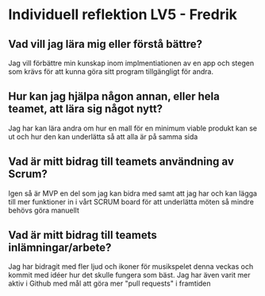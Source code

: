 # Individuell reflektion LV5 - Fredrik
## Vad vill jag lära mig eller förstå bättre?
Jag vill förbättre min kunskap inom implmentiationen av en app och stegen som krävs för att kunna göra sitt program tillgängligt för andra.
## Hur kan jag hjälpa någon annan, eller hela teamet, att lära sig något nytt?
Jag har kan lära andra om hur en mall för en minimum viable produkt kan se ut och hur den kan underlätta så att alla är på samma sida
## Vad är mitt bidrag till teamets användning av Scrum?
Igen så är MVP en del som jag kan bidra med samt att jag har och kan lägga till mer funktioner in i vårt SCRUM board för att underlätta möten så
mindre behövs göra manuellt
## Vad är mitt bidrag till teamets inlämningar/arbete?
Jag har bidragit med fler ljud och ikoner för musikspelet denna veckas och kommit med idéer hur det skulle fungera som bäst.  Jag har även varit mer aktiv
i Github med mål att göra mer "pull requests" i framtiden

